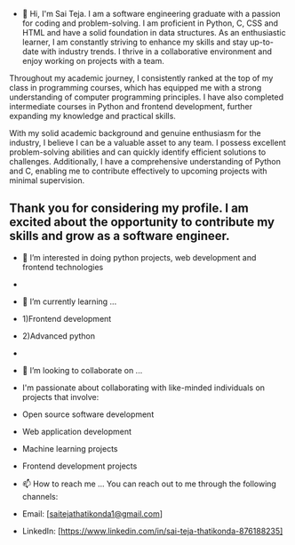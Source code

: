 - 👋 Hi, I'm Sai Teja. I am a software engineering graduate with a passion for coding and problem-solving. I am proficient in Python, C,   CSS and HTML and have a solid foundation in data structures. As an enthusiastic learner, I am constantly striving to enhance my skills and stay up-to-date with industry trends. I thrive in a collaborative environment and enjoy working on projects with a team.

Throughout my academic journey, I consistently ranked at the top of my class in programming courses, which has equipped me with a strong understanding of computer programming principles. I have also completed intermediate courses in Python and frontend development, further expanding my knowledge and practical skills.

With my solid academic background and genuine enthusiasm for the industry, I believe I can be a valuable asset to any team. I possess excellent problem-solving abilities and can quickly identify efficient solutions to challenges. Additionally, I have a comprehensive understanding of Python and C, enabling me to contribute effectively to upcoming projects with minimal supervision.

Thank you for considering my profile. I am excited about the opportunity to contribute my skills and grow as a software engineer.
-           
- 👀 I’m interested in doing python projects, web development and frontend technologies 
- 
- 🌱 I’m currently learning ...
- 1)Frontend development
- 2)Advanced python
- 
- 💞️ I’m looking to collaborate on ...
- I'm passionate about collaborating with like-minded individuals on projects that involve:
- Open source software development
- Web application development
- Machine learning projects
- Frontend development projects

- 📫 How to reach me ...
You can reach out to me through the following channels:

- Email: [saitejathatikonda1@gmail.com]
- LinkedIn: [https://www.linkedin.com/in/sai-teja-thatikonda-876188235]
<!---
28sai/28sai is a ✨ special ✨ repository because its `README.md` (this file) appears on your GitHub profile.
You can click the Preview link to take a look at your changes.
--->
